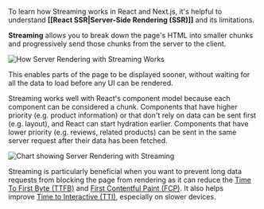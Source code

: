 To learn how Streaming works in React and Next.js, it's helpful to understand **[[React SSR|Server-Side Rendering (SSR)]]** and its limitations.

**Streaming** allows you to break down the page's HTML into smaller chunks and progressively send those chunks from the server to the client.

![How Server Rendering with Streaming Works](https://nextjs.org/_next/image?url=https%3A%2F%2Fh8DxKfmAPhn8O0p3.public.blob.vercel-storage.com%2Fdocs%2Fdark%2Fserver-rendering-with-streaming.png&w=3840&q=75)

This enables parts of the page to be displayed sooner, without waiting for all the data to load before any UI can be rendered.

Streaming works well with React's component model because each component can be considered a chunk. Components that have higher priority (e.g. product information) or that don't rely on data can be sent first (e.g. layout), and React can start hydration earlier. Components that have lower priority (e.g. reviews, related products) can be sent in the same server request after their data has been fetched.

![Chart showing Server Rendering with Streaming](https://nextjs.org/_next/image?url=https%3A%2F%2Fh8DxKfmAPhn8O0p3.public.blob.vercel-storage.com%2Fdocs%2Fdark%2Fserver-rendering-with-streaming-chart.png&w=3840&q=75)

Streaming is particularly beneficial when you want to prevent long data requests from blocking the page from rendering as it can reduce the [Time To First Byte (TTFB)](https://web.dev/ttfb/) and [First Contentful Paint (FCP)](https://web.dev/first-contentful-paint/). It also helps improve [Time to Interactive (TTI)](https://developer.chrome.com/en/docs/lighthouse/performance/interactive/), especially on slower devices.